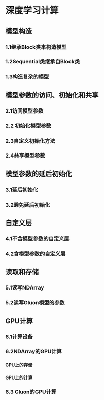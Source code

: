 # 深度学习计算
## 模型构造
### 1.1继承Block类来构造模型
### 1.2Sequential类继承⾃Block类 
### 1.3构造复杂的模型 
## 模型参数的访问、初始化和共享
### 2.1访问模型参数
### 2.2 初始化模型参数 
### 2.3⾃定义初始化⽅法 
### 2.4共享模型参数 
## 模型参数的延后初始化
### 3.1延后初始化 
### 3.2避免延后初始化 
## 自定义层
### 4.1不含模型参数的⾃定义层 
### 4.2含模型参数的⾃定义层 
## 读取和存储
### 5.1读写NDArray 
### 5.2读写Gluon模型的参数 
## GPU计算
### 6.1计算设备 
### 6.2NDArray的GPU计算
#### GPU上的存储 
#### GPU上的计算 
### 6.3 Gluon的GPU计算 
